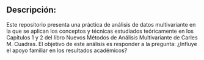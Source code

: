 ## Descripción:

Este repositorio presenta una práctica de análisis de datos multivariante en la que se aplican los conceptos y técnicas estudiados teóricamente en los Capítulos 1 y 2 del libro Nuevos Métodos de Análisis Multivariante de Carles M. Cuadras. El objetivo de este análisis es responder a la pregunta: ¿Influye el apoyo familiar en los resultados académicos?